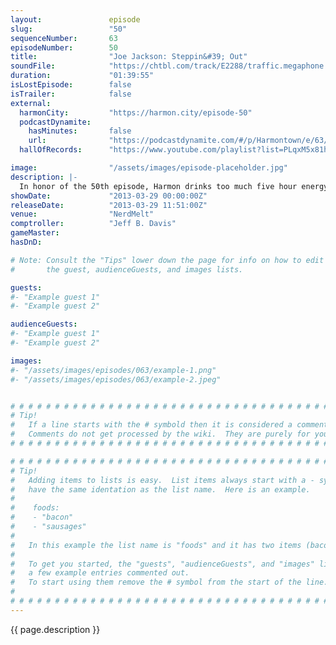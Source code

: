 ```yaml
---
layout:               episode
slug:                 "50"
sequenceNumber:       63
episodeNumber:        50
title:                "Joe Jackson: Steppin&#39; Out"
soundFile:            "https://chtbl.com/track/E2288/traffic.megaphone.fm/STA8805102383.mp3?updated=1554500605"
duration:             "01:39:55"
isLostEpisode:        false
isTrailer:            false
external:
  harmonCity:         "https://harmon.city/episode-50"
  podcastDynamite:
    hasMinutes:       false
    url:              "https://podcastdynamite.com/#/p/Harmontown/e/63/50"
  hallOfRecords:      "https://www.youtube.com/playlist?list=PLqxM5x81hNOZGS2aQIBMuCCXE5pEJZp2k"

image:                "/assets/images/episode-placeholder.jpg"
description: |-
  In honor of the 50th episode, Harmon drinks too much five hour energy, Genevieve Pearson teaches us to fabricate reality and Kumail proposes to three-time-wife Emily. D&D is bunch of garbage, but then, and, admittedly, this is Harmon saying this, but: BEST RAP EVER. Enjoy.
showDate:             "2013-03-29 00:00:00Z"
releaseDate:          "2013-03-29 11:51:00Z"
venue:                "NerdMelt"
comptroller:          "Jeff B. Davis"
gameMaster:           
hasDnD:               

# Note: Consult the "Tips" lower down the page for info on how to edit
#       the guest, audienceGuests, and images lists.

guests:
#- "Example guest 1"
#- "Example guest 2"

audienceGuests:
#- "Example guest 1"
#- "Example guest 2"

images:
#- "/assets/images/episodes/063/example-1.png"
#- "/assets/images/episodes/063/example-2.jpeg"


# # # # # # # # # # # # # # # # # # # # # # # # # # # # # # # # # # # # # # # # # # # # #
# Tip!
#   If a line starts with the # symbold then it is considered a comment.
#   Comments do not get processed by the wiki.  They are purely for your information.
# # # # # # # # # # # # # # # # # # # # # # # # # # # # # # # # # # # # # # # # # # # # #

# # # # # # # # # # # # # # # # # # # # # # # # # # # # # # # # # # # # # # # # # # # # #
# Tip!
#   Adding items to lists is easy.  List items always start with a - symbol and have
#   have the same identation as the list name.  Here is an example.
#
#    foods:
#    - "bacon"
#    - "sausages"
#
#   In this example the list name is "foods" and it has two items (bacon, and sausages).
#
#   To get you started, the "guests", "audienceGuests", and "images" lists below have
#   a few example entries commented out.
#   To start using them remove the # symbol from the start of the line.
#
# # # # # # # # # # # # # # # # # # # # # # # # # # # # # # # # # # # # # # # # # # # # #
---
```


<!-- The episode description will be rendered here -->
{{ page.description }}

<!-- Add your content BELOW here -->
<!-- vvvvvvvvvvvvvvvvvvvvvvvvvvv -->




<!-- ^^^^^^^^^^^^^^^^^^^^^^^^^^^ -->
<!-- Add your content ABOVE here -->

<!-- The episode gallery will be rendered here -->